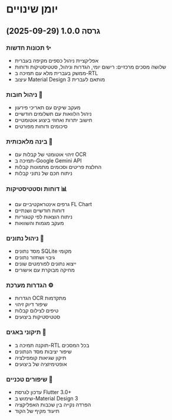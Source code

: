 # יומן שינויים

## גרסה 1.0.0 (2025-09-29)

### תכונות חדשות ✨
- אפליקציית ניהול כספים מקיפה בעברית
- שלושה מסכים מרכזיים: רישום יומי, הגדרות וניהול, סטטיסטיקות ודוחות
- ממשק בעברית מלא עם תמיכה ב-RTL
- עיצוב Material Design 3 מותאם לעברית

### ניהול חובות 🏦
- מעקב שיקים עם תאריכי פירעון
- ניהול הלוואות עם תשלומים חודשיים
- חישוב יתרות ואחוזי ביצוע אוטומטיים
- סיכומים ודוחות מפורטים

### בינה מלאכותית 🤖
- זיהוי אוטומטי של קבלות עם OCR
- תמיכה ב-Google Gemini API
- החלצת פריטים וסכומים מתמונות קבלות
- ניתוח חכם של נתוני קבלות

### דוחות וסטטיסטיקות 📊
- גרפים אינטראקטיביים עם FL Chart
- דוחות חודשיים ושנתיים
- ניתוח הוצאות לפי קטגוריות
- מעקב מגמות והשוואות

### ניהול נתונים 💾
- מסד נתונים SQLite מקומי
- גיבוי ושחזור נתונים
- ייצוא נתונים לפורמטים שונים
- מחיקה מבוקרת עם אישורים

### הגדרות מערכת ⚙️
- הגדרות OCR מתקדמות
- שיפור דיוק זיהוי
- טיפים לצילום קבלות
- סטטיסטיקות ביצועים

### תיקוני באגים 🐛
- תוקנה תמיכה ב-RTL בכל המסכים
- שיפור יציבות מסד הנתונים
- תיקון שגיאות קומפילציה
- אופטימיזציה של ביצועים

### שיפורים טכניים 🔧
- עדכון לגרסת Flutter 3.0+
- שימוש ב-Material Design 3
- הפרדה נקייה בין שכבות האפליקציה
- תיעוד מקיף של הקוד